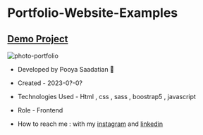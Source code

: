 # Portfolio-Website-Examples

## [Demo Project](https://p-stn.github.io/Portfolio-Website-Examples/)

![photo-portfolio](https://github.com/p-stn/Portfolio-Website-Examples/assets/63667741/26ec3660-f359-47ff-a141-8dca0c96c341)


- Developed by Pooya Saadatian 🤙

-  Created - 2023-0?-0?

- Technologies Used - Html , css , sass , boostrap5 , javascript 

- Role - Frontend

- How to reach me : with my [instagram](https://instagram.com/poya_saadatian) and [linkedin](https://linkedin.com/in/pooya-saadatian-35ab24278)

